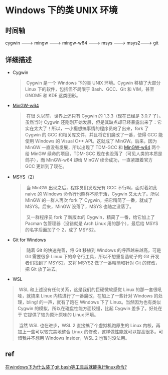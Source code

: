 # Windows 下的类 UNIX 环境

## 时间轴

cygwin ---> mingw ---> mingw-w64 ---> msys ---> msys2---> git

## 详细描述

- Cygwin

  > ​		Cygwin 是一个 Windows 下的类 UNIX 环境。Cygwin 移植了大部分 Linux 下的软件，包括但不局限于 Bash、GCC、Git 和 VIM，甚至 GNOME 和 KDE 这类图形。

  

- [MinGW-w64](https://www.zhihu.com/search?q=MinGW（-w64&search_source=Entity&hybrid_search_source=Entity&hybrid_search_extra={"sourceType"%3A"answer"%2C"sourceId"%3A932543527})

  > ​        在很 久以前，世界上还只有 Cygwin 的 1.3.3（现在已经是 3.0.7 了）。虽然当时 Cygwin 还刚刚开始发展，但是其缺点却已经暴露出来了：它实在太大了！所以，一小撮想搞事情的程序员站了出来，fork 了 Cygwin 的 GCC 和相关库文件，并且将它们魔改了一番，使得 GCC 能使用 Windows 的 Visual C++ API。这就成了 MinGW。后来，因为 MinGW 一直没有发展，所以出现了 TDM-GCC 和 [MinGW-w64](https://www.zhihu.com/search?q=MinGW-w64&search_source=Entity&hybrid_search_source=Entity&hybrid_search_extra={"sourceType"%3A"answer"%2C"sourceId"%3A932543527}) 两个给 MinGW 续命的项目，TDM-GCC 现在也没落了（可见人类的本质是鸽子），而 MinGW-w64 却给 MinGW 续命成功，一直紧跟着官方 GCC 更新到了现在。
  >
  > 

- MSYS（2）

  > ​		当 MinGW 出现之后，程序员们发现光有 GCC 不行啊，面对着如此 naive 的 Windows 命令行也照样不能干活，Cygwin 又太大了。所以 MinGW 的一群人再次 fork 了 Cygwin，把它精简了一番，就成了 MSYS。后来，MinGW 没落了，MSYS 也随之没落了。
  >
  > ​		又一群程序员 fork 了新版本的 Cygwin，精简了一番，给它加上了 Pacman 包管理器（没错就是 Arch Linux 用的那个），最后给 MSYS 的名字后面加了个 2，成了 MSYS2。
  >
  > 

- Git for Windows 

  > ​		随着 Git 的快速完善，将 Git 移植到 Windows 的呼声越来越高，可是 Git 需要很多 Linux 下的命令行工具，所以不想重复造轮子的 Git 开发者们找到了 MSYS2，又将 MSYS2 做了一番精简和针对 Git 的修改，把 Git 放了进去。
  >
  > 

-  WSL

  > ​		WSL 和上述没有任何关系，这是我们的巨硬微软感觉 Linux 的那一套很吼哇，就搞来 Linux 内核进行了一番魔改，在加上了一些针对 Windows 的处理，bling! 的一声，就有了跑在 Windows 下了 Linux。当然因为也有类似 Cygwin 的模拟，所以在磁盘性能方面较慢，比起 Cygwin 差多了。好处在于 它提供了较为原汁原味的 Linux 环境。
  >
  > ​		当然 WSL 也在进步，WSL 2 直接搞了个虚拟机跑原生的 Linux 内核，再加上一些可以较完美地整合 Linux 的修改，这样做性能就可以提高很多。可惜我并不想用 Windows Insider，WSL 2 也暂时没法用。

  

## ref

[在windows下为什么装了git bash等工具后就能执行linux命令?](https://www.zhihu.com/question/65055974/answer/932543527)